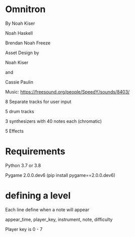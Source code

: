 # Omnitron
By 
Noah Kiser

Noah Haskell

Brendan Noah Freeze

Asset Design by

Noah Kiser

and

Cassie Paulin


Music:
https://freesound.org/people/SpeedY/sounds/8403/



8 Separate tracks for user input

5 drum tracks

3 synthesizers with 40 notes each (chromatic)

5 Effects

# Requirements
Python 3.7 or 3.8

Pygame 2.0.0.dev6 (pip install pygame==2.0.0.dev6)

# defining a level
Each line define when a note will appear

appear_time, player_key, instrument, note, difficulty


Player key is 0 - 7